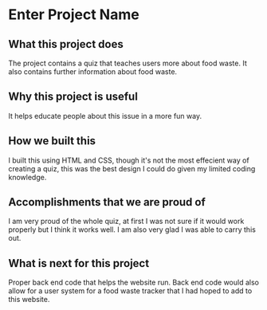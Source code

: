 Enter Project Name
==================
## What this project does
The project contains a quiz that teaches users more about food waste. It also contains further information about food waste.
## Why this project is useful
It helps educate people about this issue in a more fun way.
## How we built this 
I built this using HTML and CSS, though it's not the most effecient way of creating a quiz, this was the best design I could do given my limited coding knowledge.
## Accomplishments that we are proud of 
I am very proud of the whole quiz, at first I was not sure if it would work properly but I think it works well. I am also very glad I was able to carry this out.
## What is next for this project
Proper back end code that helps the website run. Back end code would also allow for a user system for a food waste tracker that I had hoped to add to this website.
